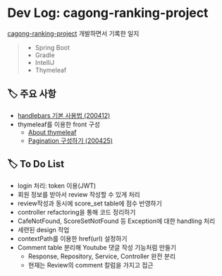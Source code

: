 # Dev Log: cagong-ranking-project
[cagong-ranking-project](https://github.com/hanbinleejoy/cagong-ranking-project) 개발하면서 기록한 일지 

> - Spring Boot
> - Gradle
> - IntelliJ
> - Thymeleaf

## 🏷️ 주요 사항

- [handlebars 기본 사용법 (200412)](https://github.com/hanbinleejoy/daily-dev-log/blob/master/project/cagong-ranking-project/200412_dev_log.md)
- thymeleaf를 이용한 front 구성
  - [About thymeleaf](https://github.com/hanbinleejoy/daily-dev-log/tree/master/spring/thymeleaf)
  - [Pagination 구성하기 (200425)](https://github.com/hanbinleejoy/daily-dev-log/blob/master/project/cagong-ranking-project/200425_dev_log.md)



## 🏷️ To Do List

- login 처리: token 이용(JWT)
- 회원 정보를 받아서 review 작성할 수 있게 처리
- review작성과 동시에 score_set table에 점수 반영하기
- controller refactoring을 통해 코드 정리하기
- CafeNotFound, ScoreSetNotFound 등 Exception에 대한 handling 처리
- 세련된 design 작업
- contextPath를 이용한 href(url) 설정하기
- Comment table 분리해 Youtube 댓글 작성 기능처럼 만들기
  - Response, Repository, Service, Controller 완전 분리
  - 현재는 Review의 comment 칼럼을 가지고 접근
